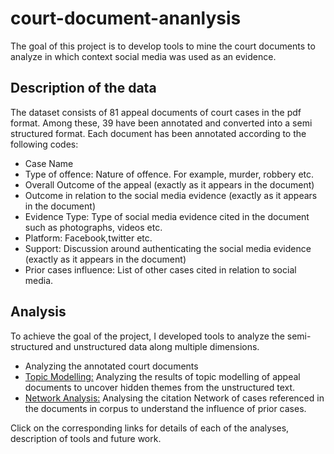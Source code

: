# court-document-ananlysis

The goal of this project is to develop tools to mine the court documents to analyze in which context social media was used as an evidence. 

## Description of the data
The dataset consists of 81 appeal documents of court cases in the pdf format. Among these, 39 have been annotated and converted into a semi structured format. Each document has been annotated according to the following codes:

* Case Name
* Type of offence: Nature of offence. For example, murder, robbery etc.
* Overall Outcome of the appeal (exactly as it appears in the document)
* Outcome in relation to the social media evidence (exactly as it appears in the document)
* Evidence Type: Type of social media evidence cited in the document such as photographs, videos etc.
* Platform: Facebook,twitter etc.
* Support: Discussion around authenticating the social media evidence (exactly as it appears in the document)
* Prior cases influence: List of other cases cited in relation to social media.

## Analysis

To achieve the goal of the project, I developed tools to analyze the semi-structured and unstructured data along multiple dimensions. 

* Analyzing the annotated court documents
* [Topic Modelling:](https://github.com/rakshita95/court-document-ananlysis/blob/master/Topic%20Modelling.md) Analyzing the results of topic modelling of appeal documents to uncover hidden themes from the unstructured text.
* [Network Analysis:](https://github.com/rakshita95/court-document-ananlysis/blob/master/Network%20Analysis.md) Analysing the citation Network of cases referenced in the documents in corpus to understand the influence of prior cases.

Click on the corresponding links for details of each of the analyses, description of tools and future work.



